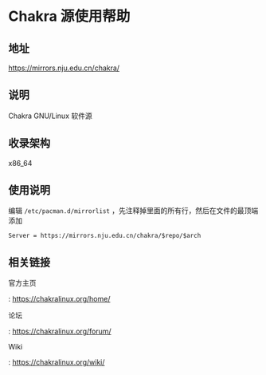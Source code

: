 # Chakra 源使用帮助

## 地址

<https://mirrors.nju.edu.cn/chakra/>

## 说明

Chakra GNU/Linux 软件源

## 收录架构

x86_64

## 使用说明

编辑 `/etc/pacman.d/mirrorlist` 
，先注释掉里面的所有行，然后在文件的最顶端添加

    Server = https://mirrors.nju.edu.cn/chakra/$repo/$arch

## 相关链接

官方主页

:   <https://chakralinux.org/home/>

论坛

:   <https://chakralinux.org/forum/>

Wiki

:   <https://chakralinux.org/wiki/>
